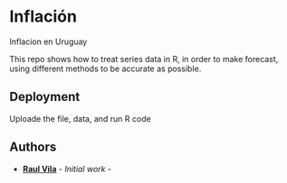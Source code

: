 # Inflación
Inflacion en Uruguay

This repo shows how to treat series data in R, in order to make forecast, using different methods to be accurate as possible.

## Deployment

Uploade the file, data, and run R code


## Authors

* **[Raul Vila](https://www.linkedin.com/in/raulvila1/)** - *Initial work* - 

